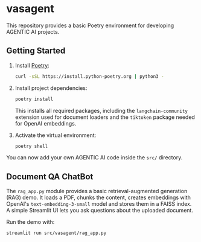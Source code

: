 # vasagent

This repository provides a basic Poetry environment for developing AGENTIC AI projects.

## Getting Started

1. Install [Poetry](https://python-poetry.org/docs/#installation):

   ```bash
   curl -sSL https://install.python-poetry.org | python3 -
   ```

2. Install project dependencies:

   ```bash
   poetry install
   ```

   This installs all required packages, including the `langchain-community`
   extension used for document loaders and the `tiktoken` package needed for
   OpenAI embeddings.

3. Activate the virtual environment:

   ```bash
   poetry shell
   ```

You can now add your own AGENTIC AI code inside the `src/` directory.

## Document QA ChatBot

The `rag_app.py` module provides a basic retrieval-augmented generation (RAG) demo.
It loads a PDF, chunks the content, creates embeddings with OpenAI's
`text-embedding-3-small` model and stores them in a FAISS index. A simple
Streamlit UI lets you ask questions about the uploaded document.

Run the demo with:

```bash
streamlit run src/vasagent/rag_app.py
```


